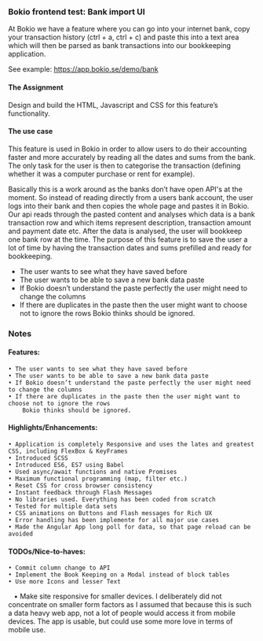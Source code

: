 ### Bokio frontend test: Bank import UI

At Bokio we have a feature where you can go into your internet bank, copy your transaction history (ctrl + a, ctrl + c) and paste this into a text area which will then be parsed as bank transactions into our bookkeeping application.

See example: https://app.bokio.se/demo/bank 

#### The Assignment

Design and build the HTML, Javascript and CSS for this feature’s functionality.

#### The use case
This feature is used in Bokio in order to allow users to do their accounting faster and more accurately by reading all the dates and sums from the bank. The only task for the user is then to categorise the transaction (defining whether it was a computer purchase or rent for example).

Basically this is a work around as the banks don’t have open API's at the moment. So instead of reading directly from a users bank account, the user logs into their bank and then copies the whole page and pastes it in Bokio. Our api reads through the pasted content and analyses which data is a bank transaction row and which items represent description, transaction amount and payment date etc.
After the data is analysed, the user will bookkeep one bank row at the time. The purpose of this feature is to save the user a lot of time by having the transaction dates and sums prefilled and ready for bookkeeping.

 - The user wants to see what they have saved before
 - The user wants to be able to save a new bank data paste
 - If Bokio doesn’t understand the paste perfectly the user might need to change the columns
 - If there are duplicates in the paste then the user might want to choose not to ignore the rows
Bokio thinks should be ignored.

### Notes
    
#### Features:

    • The user wants to see what they have saved before
    • The user wants to be able to save a new bank data paste
    • If Bokio doesn’t understand the paste perfectly the user might need to change the columns
    • If there are duplicates in the paste then the user might want to choose not to ignore the rows
        Bokio thinks should be ignored.

 #### Highlights/Enhancements:

    • Application is completely Responsive and uses the lates and greatest CSS, including FlexBox & KeyFrames
    • Introduced SCSS
    • Introduced ES6, ES7 using Babel
    • Used async/await functions and native Promises
    • Maximum functional programming (map, filter etc.)
    • Reset CSS for cross browser consistency
    • Instant feedback through Flash Messages
    • No libraries used. Everything has been coded from scratch
    • Tested for multiple data sets
    • CSS animations on Buttons and Flash messages for Rich UX
    • Error handling has been implemente for all major use cases
    • Made the Angular App long poll for data, so that page reload can be avoided


####  TODOs/Nice-to-haves:

    • Commit column change to API
    • Implement the Book Keeping on a Modal instead of block tables
    • Use more Icons and lesser Text
    • Make site responsive for smaller devices. I deliberately did not concentrate on smaller form factors as I assumed that because this is such a data heavy web app, not a lot of people would access it from mobile devices. The app is usable, but could use some more love in terms of mobile use.
